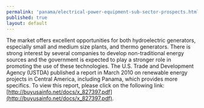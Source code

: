 ```yaml
--- 
permalink: 'panama/electrical-power-equipment-sub-sector-prospects.html' 
published: true 
layout: default
---
```

The market offers excellent opportunities for both hydroelectric generators, especially small and medium size plants, and thermo generators. There is strong interest by several companies to develop non-traditional energy sources and the government is expected to play a stronger role in promoting the use of these technologies. The U.S. Trade and Development Agency (USTDA) published a report in March 2010 on renewable energy projects in Central America, including Panama, which provides more specifics. To view this report, please click on the following link: [http://buyusainfo.net/docs/x_827397.pdf](http://buyusainfo.net/docs/x_827397.pdf).
